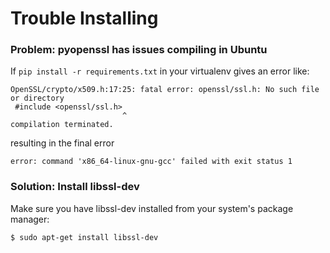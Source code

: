 Trouble Installing
==================

### Problem: pyopenssl has issues compiling in Ubuntu

If `pip install -r requirements.txt` in your virtualenv gives an error like:


```
OpenSSL/crypto/x509.h:17:25: fatal error: openssl/ssl.h: No such file or directory
 #include <openssl/ssl.h>
                         ^
compilation terminated.

```

resulting in the final error

```
error: command 'x86_64-linux-gnu-gcc' failed with exit status 1
````

### Solution: Install libssl-dev

Make sure you have libssl-dev installed from your system's package manager: 

```
$ sudo apt-get install libssl-dev
```
